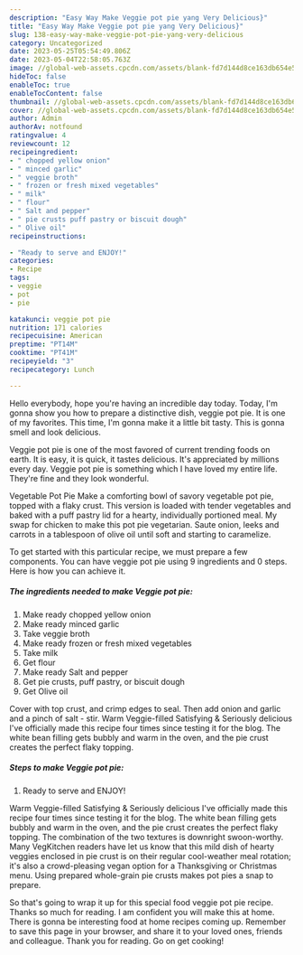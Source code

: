 ```yaml
---
description: "Easy Way Make Veggie pot pie yang Very Delicious}"
title: "Easy Way Make Veggie pot pie yang Very Delicious}"
slug: 138-easy-way-make-veggie-pot-pie-yang-very-delicious
category: Uncategorized
date: 2023-05-25T05:54:49.806Z
date: 2023-05-04T22:58:05.763Z
image: //global-web-assets.cpcdn.com/assets/blank-fd7d144d8ce163db654e5a02c40b08a2775adb7897d16e4062681dc7e1b2800f.png
hideToc: false
enableToc: true
enableTocContent: false
thumbnail: //global-web-assets.cpcdn.com/assets/blank-fd7d144d8ce163db654e5a02c40b08a2775adb7897d16e4062681dc7e1b2800f.png
cover: //global-web-assets.cpcdn.com/assets/blank-fd7d144d8ce163db654e5a02c40b08a2775adb7897d16e4062681dc7e1b2800f.png
author: Admin
authorAv: notfound
ratingvalue: 4
reviewcount: 12
recipeingredient:
- " chopped yellow onion"
- " minced garlic"
- " veggie broth"
- " frozen or fresh mixed vegetables"
- " milk"
- " flour"
- " Salt and pepper"
- " pie crusts puff pastry or biscuit dough"
- " Olive oil"
recipeinstructions:

- "Ready to serve and ENJOY!"
categories:
- Recipe
tags:
- veggie
- pot
- pie

katakunci: veggie pot pie 
nutrition: 171 calories
recipecuisine: American
preptime: "PT14M"
cooktime: "PT41M"
recipeyield: "3"
recipecategory: Lunch

---
```



Hello everybody, hope you're having an incredible day today. Today, I'm gonna show you how to prepare a distinctive dish, veggie pot pie. It is one of my favorites. This time, I'm gonna make it a little bit tasty. This is gonna smell and look delicious.

Veggie pot pie is one of the most favored of current trending foods on earth. It is easy, it is quick, it tastes delicious. It's appreciated by millions every day. Veggie pot pie is something which I have loved my entire life. They're fine and they look wonderful.

Vegetable Pot Pie Make a comforting bowl of savory vegetable pot pie, topped with a flaky crust. This version is loaded with tender vegetables and baked with a puff pastry lid for a hearty, individually portioned meal. My swap for chicken to make this pot pie vegetarian. Saute onion, leeks and carrots in a tablespoon of olive oil until soft and starting to caramelize.


To get started with this particular recipe, we must prepare a few components. You can have veggie pot pie using 9 ingredients and 0 steps. Here is how you can achieve it.

<!--inarticleads1-->

##### The ingredients needed to make Veggie pot pie:

1. Make ready  chopped yellow onion
1. Make ready  minced garlic
1. Take  veggie broth
1. Make ready  frozen or fresh mixed vegetables
1. Take  milk
1. Get  flour
1. Make ready  Salt and pepper
1. Get  pie crusts, puff pastry, or biscuit dough
1. Get  Olive oil


Cover with top crust, and crimp edges to seal. Then add onion and garlic and a pinch of salt - stir. Warm Veggie-filled Satisfying &amp; Seriously delicious I&#39;ve officially made this recipe four times since testing it for the blog. The white bean filling gets bubbly and warm in the oven, and the pie crust creates the perfect flaky topping. 

<!--inarticleads2-->

##### Steps to make Veggie pot pie:


1. Ready to serve and ENJOY!

Warm Veggie-filled Satisfying &amp; Seriously delicious I&#39;ve officially made this recipe four times since testing it for the blog. The white bean filling gets bubbly and warm in the oven, and the pie crust creates the perfect flaky topping. The combination of the two textures is downright swoon-worthy. Many VegKitchen readers have let us know that this mild dish of hearty veggies enclosed in pie crust is on their regular cool-weather meal rotation; it&#39;s also a crowd-pleasing vegan option for a Thanksgiving or Christmas menu. Using prepared whole-grain pie crusts makes pot pies a snap to prepare. 

So that's going to wrap it up for this special food veggie pot pie recipe. Thanks so much for reading. I am confident you will make this at home. There is gonna be interesting food at home recipes coming up. Remember to save this page in your browser, and share it to your loved ones, friends and colleague. Thank you for reading. Go on get cooking!
